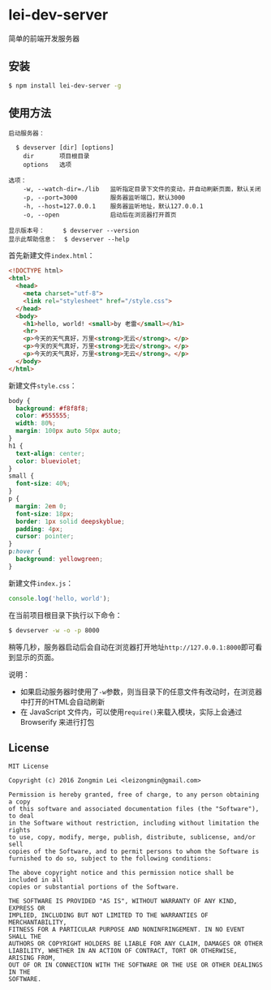 # lei-dev-server
简单的前端开发服务器

## 安装

```bash
$ npm install lei-dev-server -g
```


## 使用方法

```
启动服务器：

  $ devserver [dir] [options]
    dir       项目根目录
    options   选项

选项：
    -w, --watch-dir=./lib   监听指定目录下文件的变动，并自动刷新页面，默认关闭
    -p, --port=3000         服务器监听端口，默认3000
    -h, --host=127.0.0.1    服务器监听地址，默认127.0.0.1
    -o, --open              启动后在浏览器打开首页

显示版本号：     $ devserver --version
显示此帮助信息：  $ devserver --help
```

首先新建文件`index.html`：

```html
<!DOCTYPE html>
<html>
  <head>
    <meta charset="utf-8">
    <link rel="stylesheet" href="/style.css">
  </head>
  <body>
    <h1>hello, world! <small>by 老雷</small></h1>
    <hr>
    <p>今天的天气真好，万里<strong>无云</strong>。</p>
    <p>今天的天气真好，万里<strong>无云</strong>。</p>
    <p>今天的天气真好，万里<strong>无云</strong>。</p>
  </body>
</html>
```

新建文件`style.css`：

```css
body {
  background: #f8f8f8;
  color: #555555;
  width: 80%;
  margin: 100px auto 50px auto;
}
h1 {
  text-align: center;
  color: blueviolet;
}
small {
  font-size: 40%;
}
p {
  margin: 2em 0;
  font-size: 18px;
  border: 1px solid deepskyblue;
  padding: 4px;
  cursor: pointer;
}
p:hover {
  background: yellowgreen;
}
```

新建文件`index.js`：

```javascript
console.log('hello, world');
```

在当前项目根目录下执行以下命令：

```bash
$ devserver -w -o -p 8000
```

稍等几秒，服务器启动后会自动在浏览器打开地址`http://127.0.0.1:8000`即可看到显示的页面。

说明：

+ 如果启动服务器时使用了`-w`参数，则当目录下的任意文件有改动时，在浏览器中打开的HTML会自动刷新
+ 在 JavaScript 文件内，可以使用`require()`来载入模块，实际上会通过 Browserify 来进行打包


## License

```
MIT License

Copyright (c) 2016 Zongmin Lei <leizongmin@gmail.com>

Permission is hereby granted, free of charge, to any person obtaining a copy
of this software and associated documentation files (the "Software"), to deal
in the Software without restriction, including without limitation the rights
to use, copy, modify, merge, publish, distribute, sublicense, and/or sell
copies of the Software, and to permit persons to whom the Software is
furnished to do so, subject to the following conditions:

The above copyright notice and this permission notice shall be included in all
copies or substantial portions of the Software.

THE SOFTWARE IS PROVIDED "AS IS", WITHOUT WARRANTY OF ANY KIND, EXPRESS OR
IMPLIED, INCLUDING BUT NOT LIMITED TO THE WARRANTIES OF MERCHANTABILITY,
FITNESS FOR A PARTICULAR PURPOSE AND NONINFRINGEMENT. IN NO EVENT SHALL THE
AUTHORS OR COPYRIGHT HOLDERS BE LIABLE FOR ANY CLAIM, DAMAGES OR OTHER
LIABILITY, WHETHER IN AN ACTION OF CONTRACT, TORT OR OTHERWISE, ARISING FROM,
OUT OF OR IN CONNECTION WITH THE SOFTWARE OR THE USE OR OTHER DEALINGS IN THE
SOFTWARE.
```
